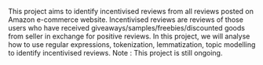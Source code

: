 This project aims to identify incentivised reviews from all reviews posted on Amazon e-commerce website. Incentivised reviews are reviews of those users who have received giveaways/samples/freebies/discounted goods from seller in exchange for positive reviews. In this project, we will analyse how to use regular expressions, tokenization, lemmatization, topic modelling to identify incentivised reviews. Note : This project is still ongoing. 
